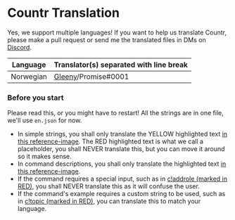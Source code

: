 # Countr Translation

Yes, we support multiple languages! If you want to help us translate Countr, please make a pull request or send me the translated files in DMs on [Discord](https://gleeny.page.link/discord).

| Language     | Translator(s) separated with line break |
| ------------ | --------------------------------------- |
| Norwegian    | [Gleeny](https://github.com/gleeny)/Promise#0001 |

### Before you start

Please read this, or you might have to restart! All the strings are in one file, we'll use `en.json` for now.

- In simple strings, you shall only translate the YELLOW highlighted text [in this reference-image](https://i.imgur.com/rJCyUwN.png). The RED highlighted text is what we call a placeholder, you shall NEVER translate this, but you can move it around so it makes sense.
- In command descriptions, you shall only translate the highlighted text [in this reference-image](https://i.imgur.com/iCo8M5k.png).
- If the command requires a special input, such as in [c!addrole (marked in RED)](https://i.imgur.com/wOPsAlV.png), you shall NEVER translate this as it will confuse the user.
- If the command's example requires a custom string to be used, such as in [c!topic (marked in RED)](https://i.imgur.com/YJwQacH.png), you can translate this to match your language.